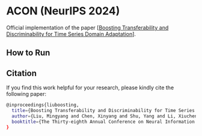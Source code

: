 # ACON (NeurIPS 2024)
Official implementation of the paper [[Boosting Transferability and Discriminability for Time Series Domain Adaptation](https://openreview.net/pdf?id=cIBSsXowMr)].


## How to Run


## Citation
If you find this work helpful for your research, please kindly cite the following paper:
```bash
@inproceedings{liuboosting,
  title={Boosting Transferability and Discriminability for Time Series Domain Adaptation},
  author={Liu, Mingyang and Chen, Xinyang and Shu, Yang and Li, Xiucheng and Guan, Weili and Nie, Liqiang},
  booktitle={The Thirty-eighth Annual Conference on Neural Information Processing Systems (NeurIPS)}
}
```